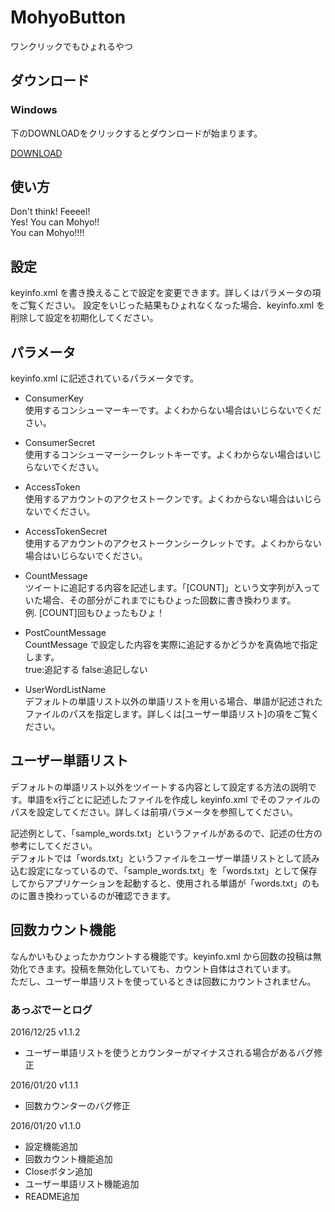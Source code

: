 MohyoButton
===========

ワンクリックでもひょれるやつ 
  
## ダウンロード
### Windows  
下のDOWNLOADをクリックするとダウンロードが始まります。  
  
[DOWNLOAD](https://github.com/0V/MohyoButton/releases/download/1.1.2/MohyoButton1.1.2.zip)
  
  
## 使い方
Don't think! Feeeel!  
Yes! You can Mohyo!!  
You can Mohyo!!!!  

## 設定
keyinfo.xml を書き換えることで設定を変更できます。詳しくはパラメータの項をご覧ください。
設定をいじった結果もひょれなくなった場合、keyinfo.xml を削除して設定を初期化してください。

## パラメータ
keyinfo.xml に記述されているパラメータです。  
  
* ConsumerKey  
使用するコンシューマーキーです。よくわからない場合はいじらないでください。  
  
* ConsumerSecret  
使用するコンシューマーシークレットキーです。よくわからない場合はいじらないでください。  
  
* AccessToken  
使用するアカウントのアクセストークンです。よくわからない場合はいじらないでください。  
  
* AccessTokenSecret  
使用するアカウントのアクセストークンシークレットです。よくわからない場合はいじらないでください。  
  
* CountMessage  
ツイートに追記する内容を記述します。「[COUNT]」という文字列が入っていた場合、その部分がこれまでにもひょった回数に書き換わります。  
例. [COUNT]回もひょったもひょ！  
  
* PostCountMessage  
CountMessage で設定した内容を実際に追記するかどうかを真偽地で指定します。  
true:追記する false:追記しない  
  
* UserWordListName  
デフォルトの単語リスト以外の単語リストを用いる場合、単語が記述されたファイルのパスを指定します。詳しくは[ユーザー単語リスト]の項をご覧ください。  



## ユーザー単語リスト
デフォルトの単語リスト以外をツイートする内容として設定する方法の説明です。単語をx行ごとに記述したファイルを作成し keyinfo.xml でそのファイルのパスを設定してください。詳しくは前項パラメータを参照してください。  

記述例として、「sample_words.txt」というファイルがあるので、記述の仕方の参考にしてください。  
デフォルトでは「words.txt」というファイルをユーザー単語リストとして読み込む設定になっているので、「sample_words.txt」を「words.txt」として保存してからアプリケーションを起動すると、使用される単語が「words.txt」のものに置き換わっているのが確認できます。  



## 回数カウント機能
なんかいもひょったかカウントする機能です。keyinfo.xml から回数の投稿は無効化できます。投稿を無効化していても、カウント自体はされています。  
ただし、ユーザー単語リストを使っているときは回数にカウントされません。



### あっぷでーとログ
2016/12/25 v1.1.2
* ユーザー単語リストを使うとカウンターがマイナスされる場合があるバグ修正

2016/01/20 v1.1.1
* 回数カウンターのバグ修正

2016/01/20 v1.1.0
* 設定機能追加
* 回数カウント機能追加
* Closeボタン追加
* ユーザー単語リスト機能追加
* README追加
